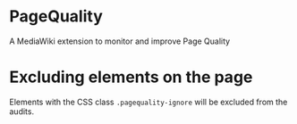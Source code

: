 # PageQuality
A MediaWiki extension to monitor and improve Page Quality

# Excluding elements on the page
Elements with the CSS class `.pagequality-ignore` will be excluded from the audits. 
